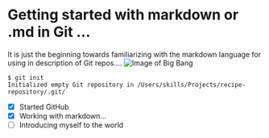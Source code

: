 # Getting started with markdown or .md in Git ... 
It is just the beginning towards familiarizing with the markdown language for using in description of Git repos....
![Image of Big Bang](https://t4.ftcdn.net/jpg/06/19/93/73/240_F_619937322_cvchKWWgwxaowXGb9onrR2Nam5ootrEo.jpg)
```
$ git init
Initialized empty Git repository in /Users/skills/Projects/recipe-repository/.git/
```
- [X] Started GitHub 
- [X] Working with markdown...
- [ ] Introducing myself to the world
